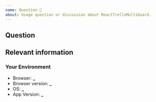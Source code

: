 ```yaml
---
name: Question 🤔
about: Usage question or discussion about ReactTrelloMultiboard.
---
```


<!--
  To make it easier for us to help you — please follow the suggested format below.

  Useful Links:
  - Documentation: https://multiboardfortrello.com/

  Before opening a new issue, please search existing issues: https://github.com/natterstefan/react-trello-multiboard/issues

  For general technical questions, contact me on [Twitter](http://twitter.com/natterstefan).
-->

## Question

## Relevant information

<!-- Provide as much useful information as you can -->

### Your Environment

* Browser: **\_**
* Browser version: **\_**
* OS: **\_**
* App Version: **\_**
